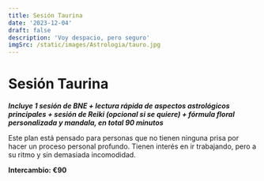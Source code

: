 ```yaml
---
title: Sesión Taurina
date: '2023-12-04'
draft: false
description: 'Voy despacio, pero seguro'
imgSrc: /static/images/Astrologia/tauro.jpg
---
```


# Sesión Taurina

**_Incluye 1 sesión de BNE + lectura rápida de aspectos astrológicos principales + sesión de Reiki (opcional si se quiere) + fórmula floral personalizada y mandala, en total 90 minutos_**

Este plan está pensado para personas que no tienen ninguna prisa por hacer un proceso personal profundo. Tienen interés en ir trabajando, pero a su ritmo y sin demasiada incomodidad.

**Intercambio: €90**
